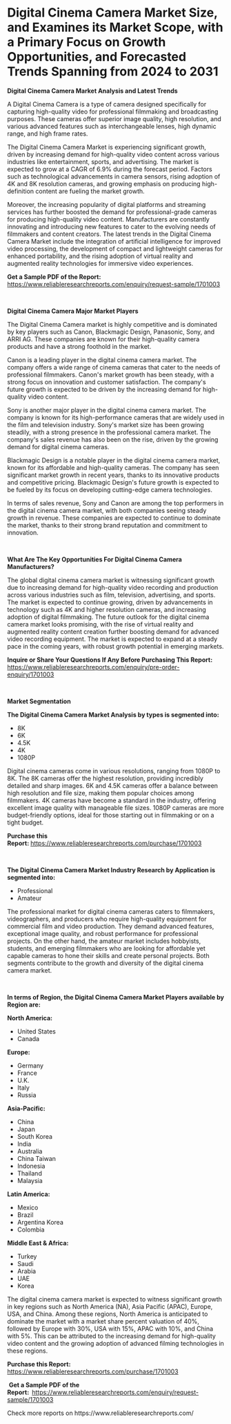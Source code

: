<p><h1>Digital Cinema Camera Market Size, and Examines its Market Scope, with a Primary Focus on Growth Opportunities, and Forecasted Trends Spanning from 2024 to 2031</h1></p><p><strong>Digital Cinema Camera Market Analysis and Latest Trends</strong></p>
<p><p>A Digital Cinema Camera is a type of camera designed specifically for capturing high-quality video for professional filmmaking and broadcasting purposes. These cameras offer superior image quality, high resolution, and various advanced features such as interchangeable lenses, high dynamic range, and high frame rates.</p><p>The Digital Cinema Camera Market is experiencing significant growth, driven by increasing demand for high-quality video content across various industries like entertainment, sports, and advertising. The market is expected to grow at a CAGR of 6.9% during the forecast period. Factors such as technological advancements in camera sensors, rising adoption of 4K and 8K resolution cameras, and growing emphasis on producing high-definition content are fueling the market growth.</p><p>Moreover, the increasing popularity of digital platforms and streaming services has further boosted the demand for professional-grade cameras for producing high-quality video content. Manufacturers are constantly innovating and introducing new features to cater to the evolving needs of filmmakers and content creators. The latest trends in the Digital Cinema Camera Market include the integration of artificial intelligence for improved video processing, the development of compact and lightweight cameras for enhanced portability, and the rising adoption of virtual reality and augmented reality technologies for immersive video experiences.</p></p>
<p><strong>Get a Sample PDF of the Report:&nbsp;</strong> <a href="https://www.reliableresearchreports.com/enquiry/request-sample/1701003">https://www.reliableresearchreports.com/enquiry/request-sample/1701003</a></p>
<p>&nbsp;</p>
<p><strong>Digital Cinema Camera Major Market Players</strong></p>
<p><p>The Digital Cinema Camera market is highly competitive and is dominated by key players such as Canon, Blackmagic Design, Panasonic, Sony, and ARRI AG. These companies are known for their high-quality camera products and have a strong foothold in the market.</p><p>Canon is a leading player in the digital cinema camera market. The company offers a wide range of cinema cameras that cater to the needs of professional filmmakers. Canon's market growth has been steady, with a strong focus on innovation and customer satisfaction. The company's future growth is expected to be driven by the increasing demand for high-quality video content.</p><p>Sony is another major player in the digital cinema camera market. The company is known for its high-performance cameras that are widely used in the film and television industry. Sony's market size has been growing steadily, with a strong presence in the professional camera market. The company's sales revenue has also been on the rise, driven by the growing demand for digital cinema cameras.</p><p>Blackmagic Design is a notable player in the digital cinema camera market, known for its affordable and high-quality cameras. The company has seen significant market growth in recent years, thanks to its innovative products and competitive pricing. Blackmagic Design's future growth is expected to be fueled by its focus on developing cutting-edge camera technologies.</p><p>In terms of sales revenue, Sony and Canon are among the top performers in the digital cinema camera market, with both companies seeing steady growth in revenue. These companies are expected to continue to dominate the market, thanks to their strong brand reputation and commitment to innovation.</p></p>
<p>&nbsp;</p>
<p><strong>What Are The Key Opportunities For Digital Cinema Camera Manufacturers?</strong></p>
<p><p>The global digital cinema camera market is witnessing significant growth due to increasing demand for high-quality video recording and production across various industries such as film, television, advertising, and sports. The market is expected to continue growing, driven by advancements in technology such as 4K and higher resolution cameras, and increasing adoption of digital filmmaking. The future outlook for the digital cinema camera market looks promising, with the rise of virtual reality and augmented reality content creation further boosting demand for advanced video recording equipment. The market is expected to expand at a steady pace in the coming years, with robust growth potential in emerging markets.</p></p>
<p><strong>Inquire or Share Your Questions If Any Before Purchasing This Report:</strong> <a href="https://www.reliableresearchreports.com/enquiry/pre-order-enquiry/1701003">https://www.reliableresearchreports.com/enquiry/pre-order-enquiry/1701003</a></p>
<p>&nbsp;</p>
<p><strong>Market Segmentation</strong></p>
<p><strong>The Digital Cinema Camera Market Analysis by types is segmented into:</strong></p>
<p><ul><li>8K</li><li>6K</li><li>4.5K</li><li>4K</li><li>1080P</li></ul></p>
<p><p>Digital cinema cameras come in various resolutions, ranging from 1080P to 8K. The 8K cameras offer the highest resolution, providing incredibly detailed and sharp images. 6K and 4.5K cameras offer a balance between high resolution and file size, making them popular choices among filmmakers. 4K cameras have become a standard in the industry, offering excellent image quality with manageable file sizes. 1080P cameras are more budget-friendly options, ideal for those starting out in filmmaking or on a tight budget.</p></p>
<p><strong>Purchase this Report:&nbsp;</strong><a href="https://www.reliableresearchreports.com/purchase/1701003">https://www.reliableresearchreports.com/purchase/1701003</a></p>
<p>&nbsp;</p>
<p><strong>The Digital Cinema Camera Market Industry Research by Application is segmented into:</strong></p>
<p><ul><li>Professional</li><li>Amateur</li></ul></p>
<p><p>The professional market for digital cinema cameras caters to filmmakers, videographers, and producers who require high-quality equipment for commercial film and video production. They demand advanced features, exceptional image quality, and robust performance for professional projects. On the other hand, the amateur market includes hobbyists, students, and emerging filmmakers who are looking for affordable yet capable cameras to hone their skills and create personal projects. Both segments contribute to the growth and diversity of the digital cinema camera market.</p></p>
<p>&nbsp;</p>
<p><strong>In terms of Region, the Digital Cinema Camera Market Players available by Region are:</strong></p>
<p>
    <p> <strong> North America: </strong>
        <ul>
            <li>United States</li>
            <li>Canada</li>
        </ul>
        </p> 
    <p> <strong> Europe: </strong>
        <ul>
            <li>Germany</li>
            <li>France</li>
            <li>U.K.</li>
            <li>Italy</li>
            <li>Russia</li>
        </ul>
        </p> 
    <p> <strong> Asia-Pacific: </strong>
        <ul>
            <li>China</li>
            <li>Japan</li>
            <li>South Korea</li>
            <li>India</li>
            <li>Australia</li>
            <li>China Taiwan</li>
            <li>Indonesia</li>
            <li>Thailand</li>
            <li>Malaysia</li>
        </ul>
        </p> 
    <p> <strong> Latin America: </strong>
        <ul>
            <li>Mexico</li>
            <li>Brazil</li>
            <li>Argentina Korea</li>
            <li>Colombia</li>
        </ul>
        </p> 
    <p> <strong> Middle East & Africa: </strong>
        <ul>
            <li>Turkey</li>
            <li>Saudi</li>
            <li>Arabia</li>
            <li>UAE</li>
            <li>Korea</li>
        </ul>
    </p>
    </p>
<p><p>The digital cinema camera market is expected to witness significant growth in key regions such as North America (NA), Asia Pacific (APAC), Europe, USA, and China. Among these regions, North America is anticipated to dominate the market with a market share percent valuation of 40%, followed by Europe with 30%, USA with 15%, APAC with 10%, and China with 5%. This can be attributed to the increasing demand for high-quality video content and the growing adoption of advanced filming technologies in these regions.</p></p>
<p><strong>Purchase this Report: </strong><a href="https://www.reliableresearchreports.com/purchase/1701003">https://www.reliableresearchreports.com/purchase/1701003</a></p>
<p>&nbsp;<strong>Get a Sample PDF of the Report:&nbsp;&nbsp;</strong><a href="https://www.reliableresearchreports.com/enquiry/request-sample/1701003">https://www.reliableresearchreports.com/enquiry/request-sample/1701003</a></p>
<p><strong></strong></p>
<p>Check more reports on https://www.reliableresearchreports.com/</p>